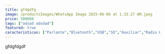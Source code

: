 ```yaml
---
title: gfdgdfg
image: /productsImages/WhatsApp Image 2025-06-06 at 1.33.27 AM.jpeg
price: 500000
tags: ["adsad adsdad"]
featured: true
caracteristicas: ["Parlante","Bluetooth","USB","SD","Auxiliar","Radio FM","Micrófono inalámbrico","Bluetooth"]
---
```


gfdgfdgdf